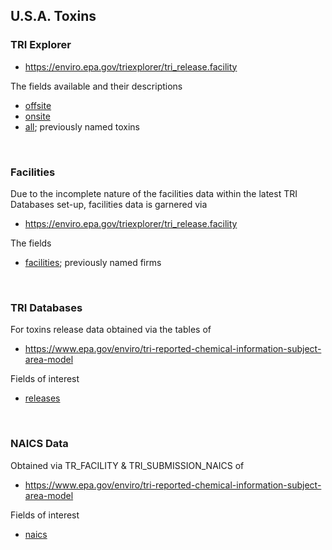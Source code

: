 ## U.S.A. Toxins


### TRI Explorer

* https://enviro.epa.gov/triexplorer/tri_release.facility

The fields available and their descriptions

* [offsite](./sites/offsite.csv)
* [onsite](./sites/onsite.csv)
* [all](./sites/all.csv); previously named toxins

<br>

### Facilities

Due to the incomplete nature of the facilities data within the latest TRI Databases set-up, facilities data is garnered via

* https://enviro.epa.gov/triexplorer/tri_release.facility

The fields

* [facilities](facilities.csv); previously named firms

<br>

### TRI Databases

For toxins release data obtained via the tables of

* https://www.epa.gov/enviro/tri-reported-chemical-information-subject-area-model

Fields of interest

* [releases](releases.csv)

<br>

### NAICS Data

Obtained via TR_FACILITY & TRI_SUBMISSION_NAICS of

* https://www.epa.gov/enviro/tri-reported-chemical-information-subject-area-model

Fields of interest

* [naics](naics.csv)
